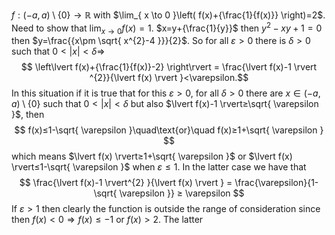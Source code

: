 $f:(-a,a)\setminus \{ 0 \}\to \mathbb{R}$ with $\lim_{ x \to 0 }\left( f(x)+{\frac{1}{f(x)}} \right)=2$. Need to show that $\lim_{ x \to 0 }f(x)=1$.
$x=y+{\frac{1}{y}}$ then $y^{2}-xy+1=0$ then $y=\frac{{x\pm \sqrt{ x^{2}-4 }}}{2}$. So for all $\varepsilon>0$ there is $\delta>0$ such that $0<\lvert x \rvert<\delta \Longrightarrow$  $$  \left\lvert  f(x)+{\frac{1}{f(x)}-2}  \right\rvert = \frac{\lvert f(x)-1 \rvert ^{2}}{\lvert f(x) \rvert }<\varepsilon.$$ In this situation if it is true that for this $\varepsilon>0$, for all $\delta>0$ there are $x\in(-a,a)\setminus \{ 0 \}$ such that $0<\lvert x \rvert<\delta$ but also $\lvert f(x)-1 \rvert≥\sqrt{ \varepsilon }$, then $$  f(x)≤1-\sqrt{ \varepsilon }\quad\text{or}\quad f(x)≥1+\sqrt{ \varepsilon }  $$
which means $\lvert f(x) \rvert≥1+\sqrt{ \varepsilon }$  or  $\lvert f(x) \rvert≤1-\sqrt{ \varepsilon }$ when $\varepsilon≤1$.
In the latter case we have that $$  \frac{\lvert f(x)-1 \rvert^{2} }{\lvert f(x) \rvert } = \frac{\varepsilon}{1-\sqrt{ \varepsilon }} ≥ \varepsilon $$
If $\varepsilon>1$ then clearly the function is outside the range of consideration since then $f(x)<0\Rightarrow f(x)≤-1$ or $f(x)>2$. The latter 